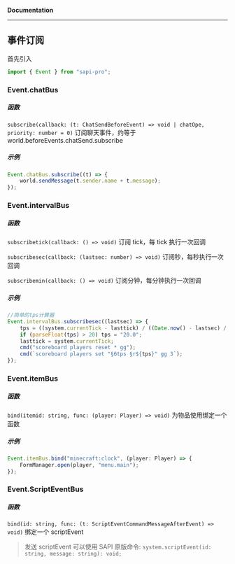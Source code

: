 **Documentation**

---

## 事件订阅

首先引入

```typescript
import { Event } from "sapi-pro";
```

### Event.chatBus

##### 函数

`subscribe(callback: (t: ChatSendBeforeEvent) => void | chatOpe, priority: number = 0)`
订阅聊天事件，约等于 world.beforeEvents.chatSend.subscribe

##### 示例

```typescript
Event.chatBus.subscribe((t) => {
    world.sendMessage(t.sender.name + t.message);
});
```

### Event.intervalBus

##### 函数

`subscribetick(callback: () => void)`
订阅 tick，每 tick 执行一次回调

`subscribesec(callback: (lastsec: number) => void)`
订阅秒，每秒执行一次回调

`subscribemin(callback: () => void)`
订阅分钟，每分钟执行一次回调

##### 示例

```typescript
//简单的tps计算器
Event.intervalBus.subscribesec((lastsec) => {
    tps = ((system.currentTick - lasttick) / ((Date.now() - lastsec) / 1000)).toFixed(1);
    if (parseFloat(tps) > 20) tps = "20.0";
    lasttick = system.currentTick;
    cmd("scoreboard players reset * gg");
    cmd(`scoreboard players set "§6tps §r${tps}" gg 3`);
});
```

### Event.itemBus

##### 函数

`bind(itemid: string, func: (player: Player) => void)`
为物品使用绑定一个函数

##### 示例

```typescript
Event.itemBus.bind("minecraft:clock", (player: Player) => {
    FormManager.open(player, "menu.main");
});
```

### Event.ScriptEventBus

##### 函数

`bind(id: string, func: (t: ScriptEventCommandMessageAfterEvent) => void)`
绑定一个 scriptEvent

> 发送 scriptEvent 可以使用 SAPI 原版命令:
> `system.scriptEvent(id: string, message: string): void;`
